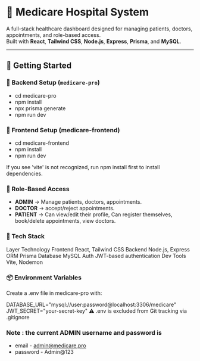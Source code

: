 # 🏥 Medicare Hospital System

A full-stack healthcare dashboard designed for managing patients, doctors, appointments, and role-based access.  
Built with **React**, **Tailwind CSS**, **Node.js**, **Express**, **Prisma**, and **MySQL**.

---

## 🚀 Getting Started

### 🔧 Backend Setup (`medicare-pro`)
- cd medicare-pro
- npm install
- npx prisma generate
- npm run dev

### 🎨 Frontend Setup (medicare-frontend)
- cd medicare-frontend
- npm install
- npm run dev

If you see 'vite' is not recognized, run npm install first to install dependencies.

### 🔐 Role-Based Access
  - **ADMIN** → Manage patients, doctors, appointments.  
  - **DOCTOR** → accept/reject appointments.  
  - **PATIENT** → Can view/edit their profile, Can register themselves, book/delete appointments, view doctors.
    
### 🧠 Tech Stack
Layer	Technology
Frontend	React, Tailwind CSS
Backend	Node.js, Express
ORM	Prisma
Database	MySQL
Auth	JWT-based authentication
Dev Tools	Vite, Nodemon

### 📦 Environment Variables
Create a .env file in medicare-pro with:

DATABASE_URL="mysql://user:password@localhost:3306/medicare"
JWT_SECRET="your-secret-key"
⚠️ .env is excluded from Git tracking via .gitignore

### Note : the current ADMIN username and password is
- email - admin@medicare.pro
- password - Admin@123
